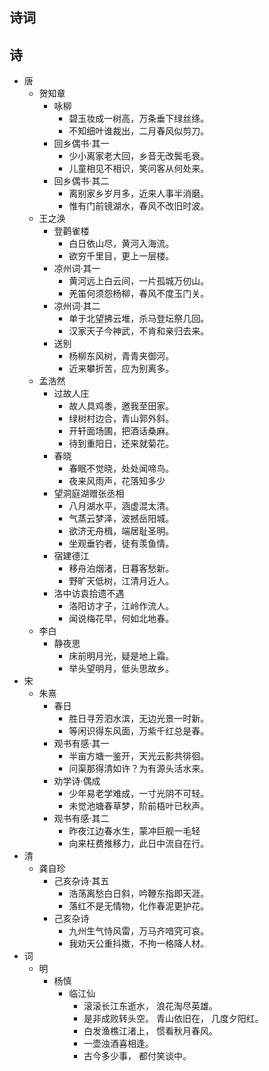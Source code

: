 ## 诗词
## 诗
+ 唐
    + 贺知章
        + 咏柳
            + 碧玉妆成一树高，万条垂下绿丝绦。
            + 不知细叶谁裁出，二月春风似剪刀。
        + 回乡偶书·其一
            + 少小离家老大回，乡音无改鬓毛衰。
            + 儿童相见不相识，笑问客从何处来。
        + 回乡偶书·其二
            + 离别家乡岁月多，近来人事半消磨。
            + 惟有门前镜湖水，春风不改旧时波。
    + 王之涣
        + 登鹳雀楼
            + 白日依山尽，黄河入海流。
            + 欲穷千里目，更上一层楼。
        + 凉州词·其一
            + 黄河远上白云间，一片孤城万仞山。
            + 羌笛何须怨杨柳，春风不度玉门关。
        + 凉州词·其二
            + 单于北望拂云堆，杀马登坛祭几回。
            + 汉家天子今神武，不肯和亲归去来。
        + 送别
            + 杨柳东风树，青青夹御河。
            + 近来攀折苦，应为别离多。
    + 孟浩然
        + 过故人庄
            + 故人具鸡黍，邀我至田家。
            + 绿树村边合，青山郭外斜。
            + 开轩面场圃，把酒话桑麻。
            + 待到重阳日，还来就菊花。
        + 春晓
            + 春眠不觉晓，处处闻啼鸟。
            + 夜来风雨声，花落知多少
        + 望洞庭湖赠张丞相
            + 八月湖水平，涵虚混太清。
            + 气蒸云梦泽，波撼岳阳城。
            + 欲济无舟楫，端居耻圣明。
            + 坐观垂钓者，徒有羡鱼情。
        + 宿建德江
            + 移舟泊烟渚，日暮客愁新。
            + 野旷天低树，江清月近人。
        + 洛中访袁拾遗不遇	
            + 洛阳访才子，江岭作流人。
            + 闻说梅花早，何如北地春。
    + 李白	
        + 静夜思	
            + 床前明月光，疑是地上霜。
            + 举头望明月，低头思故乡。
+ 宋
	+ 朱熹
        + 春日
            + 胜日寻芳泗水滨，无边光景一时新。
            + 等闲识得东风面，万紫千红总是春。
        + 观书有感·其一	
            + 半亩方塘一鉴开，天光云影共徘徊。
            + 问渠那得清如许？为有源头活水来。
        + 劝学诗·偶成
            + 少年易老学难成，一寸光阴不可轻。
            + 未觉池塘春草梦，阶前梧叶已秋声。
        + 观书有感·其二
            + 昨夜江边春水生，蒙冲巨舰一毛轻
            + 向来枉费推移力，此日中流自在行。
+ 清
    + 龚自珍
        + 己亥杂诗·其五
            + 浩荡离愁白日斜，吟鞭东指即天涯。
            + 落红不是无情物，化作春泥更护花。
        + 己亥杂诗
            + 九州生气恃风雷，万马齐喑究可哀。
            + 我劝天公重抖擞，不拘一格降人材。
+ 词
    + 明
        + 杨慎
            + 临江仙
                + 滚滚长江东逝水， 浪花淘尽英雄。 
                + 是非成败转头空。 青山依旧在， 几度夕阳红。 
                + 白发渔樵江渚上， 惯看秋月春风。 
                + 一壶浊酒喜相逢。 
                + 古今多少事， 都付笑谈中。


